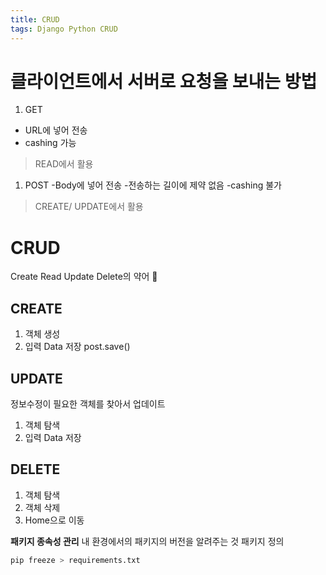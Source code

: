 ```yaml
---
title: CRUD
tags: Django Python CRUD
---
```


클라이언트에서 서버로 요청을 보내는 방법
===
1) GET
- URL에 넣어 전송
- cashing 가능 
> READ에서 활용
1) POST
-Body에 넣어 전송
-전송하는 길이에 제약 없음
-cashing 불가
>CREATE/ UPDATE에서 활용

CRUD
===
Create Read Update Delete의 약어 :star2:

CREATE
---
1) 객체 생성
1) 입력 Data 저장
post.save()

UPDATE
---
정보수정이 필요한 객체를 찾아서 업데이트
1) 객체 탐색
1) 입력 Data 저장

DELETE
---
1) 객체 탐색
1) 객체 삭제
1) Home으로 이동


**패키지 종속성 관리**
내 환경에서의 패키지의 버전을 알려주는 것
패키지 정의
```python
pip freeze > requirements.txt
``` 

